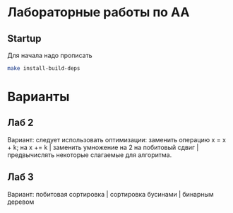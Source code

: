 #  Лабораторные работы по АА
## Startup
Для начала надо прописать
```bash
make install-build-deps
```
# Варианты
## Лаб 2
Вариант: следует использовать оптимизации: заменить операцию x = x + k; на x += k | заменить умножение на 2 на побитовый сдвиг | предвычислять некоторые слагаемые для алгоритма.
## Лаб 3
Вариант: побитовая сортировка | сортировка бусинами | бинарным деревом
